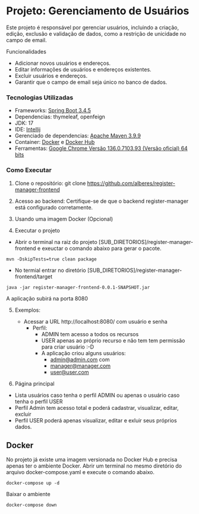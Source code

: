 # Projeto: Gerenciamento de Usuários
Este projeto é responsável por gerenciar usuários, incluindo a criação, edição, exclusão e validação de dados, como a restrição de unicidade no campo de email.

Funcionalidades
* Adicionar novos usuários e endereços.
* Editar informações de usuários e endereços existentes.
* Excluir usuários e endereços.
* Garantir que o campo de email seja único no banco de dados.

### Tecnologias Utilizadas
* Frameworks: [Spring Boot 3.4.5](https://start.spring.io/)
* Dependencias: thymeleaf, openfeign
* JDK: 17
* IDE: [Intellij](https://www.jetbrains.com/idea/)
* Gerenciado de dependencias: [Apache Maven 3.9.9](https://maven.apache.org/)
* Container: [Docker](https://www.docker.com/) e [Docker Hub](https://hub.docker.com/)
* Ferramentas: [Google Chrome
   Versão 136.0.7103.93 (Versão oficial) 64 bits](https://www.google.com/intl/pt-BR/chrome/)

### Como Executar
1. Clone o repositório: git clone https://github.com/alberes/register-manager-frontend
2. Acesso ao backend:
Certifique-se de que o backend register-manager está configurado corretamente.
3. Usando uma imagem Docker (Opcional)

4. Executar o projeto
- Abrir o terminal na raiz do projeto [SUB_DIRETORIOS]/register-manager-frontend e exeuctar o comando abaixo para gerar o pacote.
```
mvn -DskipTests=true clean package
```
- No termial entrar no diretório [SUB_DIRETORIOS]/register-manager-frontend/target
```
java -jar register-manager-frontend-0.0.1-SNAPSHOT.jar
```
A aplicação subirá na porta 8080

5. Exemplos:
   - Acessar a URL http://localhost:8080/ com usuário e senha
     - Perfil:
         - ADMIN tem acesso a todos os recursos
         - USER apenas ao próprio recurso e não tem tem permissão para criar usuário :-D
         - A aplicação criou alguns usuários:
           - admin@admin.com com
           - manager@manager.com
           - user@user.com

7. Página principal
  -  Lista usuários caso tenha o perfil ADMIN ou apenas o usuário caso tenha o perfil USER
  - Perfil Admin tem acesso total e poderá cadastrar, visualizar, editar, excluir
  - Perfil USER poderá apenas visualizar, editar e exluir seus próprios dados.

## Docker
No projeto já existe uma imagem versionada no Docker Hub e precisa apenas ter o ambiente Docker.
Abrir um terminal no mesmo diretório do arquivo docker-compose.yaml e execute o comando abaixo.
```
docker-compose up -d
```
Baixar o ambiente
```
docker-compose down
```